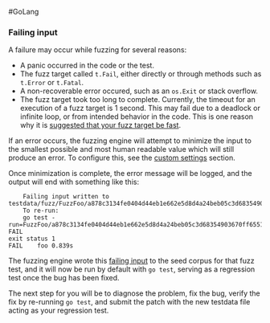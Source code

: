 #GoLang 
### Failing input

A failure may occur while fuzzing for several reasons:

-   A panic occurred in the code or the test.
-   The fuzz target called `t.Fail`, either directly or through methods such as `t.Error` or `t.Fatal`.
-   A non-recoverable error occured, such as an `os.Exit` or stack overflow.
-   The fuzz target took too long to complete. Currently, the timeout for an execution of a fuzz target is 1 second. This may fail due to a deadlock or infinite loop, or from intended behavior in the code. This is one reason why it is [suggested that your fuzz target be fast](https://go.dev/doc/fuzz/#suggestions).

If an error occurs, the fuzzing engine will attempt to minimize the input to the smallest possible and most human readable value which will still produce an error. To configure this, see the [custom settings](https://go.dev/doc/fuzz/#custom-settings) section.

Once minimization is complete, the error message will be logged, and the output will end with something like this:

```
    Failing input written to testdata/fuzz/FuzzFoo/a878c3134fe0404d44eb1e662e5d8d4a24beb05c3d68354903670ff65513ff49
    To re-run:
    go test -run=FuzzFoo/a878c3134fe0404d44eb1e662e5d8d4a24beb05c3d68354903670ff65513ff49
FAIL
exit status 1
FAIL    foo 0.839s
```

The fuzzing engine wrote this [failing input](https://go.dev/doc/fuzz/#glos-failing-input) to the seed corpus for that fuzz test, and it will now be run by default with `go test`, serving as a regression test once the bug has been fixed.

The next step for you will be to diagnose the problem, fix the bug, verify the fix by re-running `go test`, and submit the patch with the new testdata file acting as your regression test.